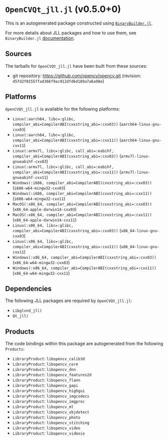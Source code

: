 # `OpenCVQt_jll.jl` (v0.5.0+0)

This is an autogenerated package constructed using [`BinaryBuilder.jl`](https://github.com/JuliaPackaging/BinaryBuilder.jl).

For more details about JLL packages and how to use them, see `BinaryBuilder.jl` [documentation](https://juliapackaging.github.io/BinaryBuilder.jl/dev/jll/).

## Sources

The tarballs for `OpenCVQt_jll.jl` have been built from these sources:

* git repository: https://github.com/opencv/opencv.git (revision: `d5fd2f0155ffad366f9ac912dfd6d189a7a6a98e`)

## Platforms

`OpenCVQt_jll.jl` is available for the following platforms:

* `Linux(:aarch64, libc=:glibc, compiler_abi=CompilerABI(cxxstring_abi=:cxx03))` (`aarch64-linux-gnu-cxx03`)
* `Linux(:aarch64, libc=:glibc, compiler_abi=CompilerABI(cxxstring_abi=:cxx11))` (`aarch64-linux-gnu-cxx11`)
* `Linux(:armv7l, libc=:glibc, call_abi=:eabihf, compiler_abi=CompilerABI(cxxstring_abi=:cxx03))` (`armv7l-linux-gnueabihf-cxx03`)
* `Linux(:armv7l, libc=:glibc, call_abi=:eabihf, compiler_abi=CompilerABI(cxxstring_abi=:cxx11))` (`armv7l-linux-gnueabihf-cxx11`)
* `Windows(:i686, compiler_abi=CompilerABI(cxxstring_abi=:cxx03))` (`i686-w64-mingw32-cxx03`)
* `Windows(:i686, compiler_abi=CompilerABI(cxxstring_abi=:cxx11))` (`i686-w64-mingw32-cxx11`)
* `MacOS(:x86_64, compiler_abi=CompilerABI(cxxstring_abi=:cxx03))` (`x86_64-apple-darwin14-cxx03`)
* `MacOS(:x86_64, compiler_abi=CompilerABI(cxxstring_abi=:cxx11))` (`x86_64-apple-darwin14-cxx11`)
* `Linux(:x86_64, libc=:glibc, compiler_abi=CompilerABI(cxxstring_abi=:cxx03))` (`x86_64-linux-gnu-cxx03`)
* `Linux(:x86_64, libc=:glibc, compiler_abi=CompilerABI(cxxstring_abi=:cxx11))` (`x86_64-linux-gnu-cxx11`)
* `Windows(:x86_64, compiler_abi=CompilerABI(cxxstring_abi=:cxx03))` (`x86_64-w64-mingw32-cxx03`)
* `Windows(:x86_64, compiler_abi=CompilerABI(cxxstring_abi=:cxx11))` (`x86_64-w64-mingw32-cxx11`)

## Dependencies

The following JLL packages are required by `OpenCVQt_jll.jl`:

* `Libglvnd_jll)`
* `Qt_jll)`

## Products

The code bindings within this package are autogenerated from the following `Products`:

* `LibraryProduct`: `libopencv_calib3d`
* `LibraryProduct`: `libopencv_core`
* `LibraryProduct`: `libopencv_dnn`
* `LibraryProduct`: `libopencv_features2d`
* `LibraryProduct`: `libopencv_flann`
* `LibraryProduct`: `libopencv_gapi`
* `LibraryProduct`: `libopencv_highgui`
* `LibraryProduct`: `libopencv_imgcodecs`
* `LibraryProduct`: `libopencv_imgproc`
* `LibraryProduct`: `libopencv_ml`
* `LibraryProduct`: `libopencv_objdetect`
* `LibraryProduct`: `libopencv_photo`
* `LibraryProduct`: `libopencv_stitching`
* `LibraryProduct`: `libopencv_video`
* `LibraryProduct`: `libopencv_videoio`
